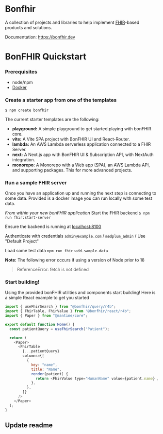 # Bonfhir

A collection of projects and libraries to help implement [FHIR](https://hl7.org/fhir/)-based products and solutions.

Documentation: https://bonfhir.dev

# BonFHIR Quickstart

### Prerequisites

- node/npm
- [Docker](https://docs.docker.com/desktop/)

### Create a starter app from one of the templates

`$ npm create bonfhir`

The current starter templates are the following:

- **playground:** A simple playground to get started playing with bonFHIR core.
- **vite:** A Vite SPA project with BonFHIR UI and React-Router.
- **lambda:** An AWS Lambda serverless application connected to a FHIR Server.
- **next:** A Next.js app with BonFHIR UI & Subscription API, with NextAuth
  integration.
- **monorepo:** A Monorepo with a Web app (SPA), an AWS Lambda API, and supporting
  packages. This for more advanced projects.

### Run a sample FHIR server

Once you have an application up and running the next step is connecting to some data. Provided is a docker image you can run locally with some test data.

_From within your new bonFHIR application_
Start the FHIR backend
`$ npm run fhir:start-server`

Ensure the backend is running at [localhost:8100](http://localhost:8100)

Authenticate with credentials `admin@example.com` / `medplum_admin` / Use "Default Project"

Load some test data
`npm run fhir:add-sample-data`

**Note:** The following error occurs if using a version of Node prior to 18

> ReferenceError: fetch is not defined

### Start building!

Using the provided bonFHIR utilities and components start building! Here is a simple React example to get you started

```javascript
import { useFhirSearch } from "@bonfhir/query/r4b";
import { FhirTable, FhirValue } from "@bonfhir/react/r4b";
import { Paper } from "@mantine/core";

export default function Home() {
  const patientQuery = useFhirSearch("Patient");

  return (
    <Paper>
      <FhirTable
        {...patientQuery}
        columns={[
          {
            key: "name",
            title: "Name",
            render(patient) {
              return <FhirValue type="HumanName" value={patient.name} />;
            },
          },
        ]}
      />
    </Paper>
  );
}
```

## Update readme
